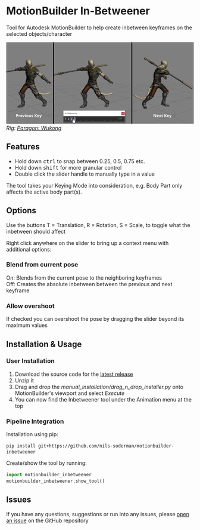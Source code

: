 # MotionBuilder In-Betweener
Tool for Autodesk MotionBuilder to help create inbetween keyframes on the selected objects/character

![demo of tweening between 2 poses](media/demo.webp)  
*Rig: [Paragon: Wukong](https://www.fab.com/listings/27054d0c-c26e-4fe3-b6f9-fa778dfcb8b6)*

## Features
* Hold down <kbd>ctrl</kbd> to snap between 0.25, 0.5, 0.75 etc.
* Hold down <kbd>shift</kbd> for more granular control
* Double click the slider handle to manually type in a value

The tool takes your Keying Mode into consideration, e.g. Body Part only affects the active body part(s).

## Options
Use the buttons T = Translation, R = Rotation, S = Scale, to toggle what the inbetween should affect

Right click anywhere on the slider to bring up a context menu with additional options:

### Blend from current pose
On: Blends from the current pose to the neighboring keyframes  
Off: Creates the absolute inbetween between the previous and next keyframe

### Allow overshoot
If checked you can overshoot the pose by dragging the slider beyond its maximum values


## Installation & Usage

### User Installation

1. Download the source code for the [latest release](https://github.com/nils-soderman/motionbuilder-inbetweener/releases/latest) 
2. Unzip it
3. Drag and drop the *manual_installation/drag_n_drop_installer.py* onto MotionBuilder's viewport and select *Execute*
4. You can now find the Inbetweener tool under the Animation menu at the top

### Pipeline Integration

Installation using pip:
```
pip install git+https://github.com/nils-soderman/motionbuilder-inbetweener
```

Create/show the tool by running:
```python
import motionbuilder_inbetweener
motionbuilder_inbetweener.show_tool()
```


## Issues
If you have any questions, suggestions or run into any issues, please [open an issue](https://github.com/nils-soderman/motionbuilder-inbetweener/issues "GitHub issues") on the GitHub repository
